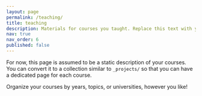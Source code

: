 ```yaml
---
layout: page
permalink: /teaching/
title: teaching
description: Materials for courses you taught. Replace this text with your description.
nav: true
nav_order: 6
published: false
---
```


For now, this page is assumed to be a static description of your courses. You can convert it to a collection similar to `_projects/` so that you can have a dedicated page for each course.

Organize your courses by years, topics, or universities, however you like!
